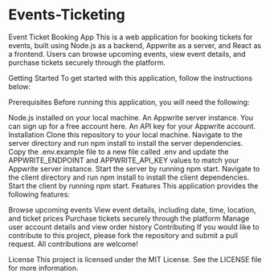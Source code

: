 # Events-Ticketing
Event Ticket Booking App
This is a web application for booking tickets for events, built using Node.js as a backend, Appwrite as a server, and React as a frontend. Users can browse upcoming events, view event details, and purchase tickets securely through the platform.

Getting Started
To get started with this application, follow the instructions below:

Prerequisites
Before running this application, you will need the following:

Node.js installed on your local machine.
An Appwrite server instance. You can sign up for a free account here.
An API key for your Appwrite account.
Installation
Clone this repository to your local machine.
Navigate to the server directory and run npm install to install the server dependencies.
Copy the .env.example file to a new file called .env and update the APPWRITE_ENDPOINT and APPWRITE_API_KEY values to match your Appwrite server instance.
Start the server by running npm start.
Navigate to the client directory and run npm install to install the client dependencies.
Start the client by running npm start.
Features
This application provides the following features:

Browse upcoming events
View event details, including date, time, location, and ticket prices
Purchase tickets securely through the platform
Manage user account details and view order history
Contributing
If you would like to contribute to this project, please fork the repository and submit a pull request. All contributions are welcome!

License
This project is licensed under the MIT License. See the LICENSE file for more information.
